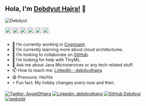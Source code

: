 ## Hola, I'm [Debdyut Hajra!](https://debdyut.github.io) 👋

<p align="left"> <img src="https://komarev.com/ghpvc/?username=Debdyut&label=Views&color=blue&style=plastic" alt="Debdyut" /> </p>

<a href="https://twitter.com/AngelDHajra">
  <img align="left" alt="Debdyut's Twitter" width="22px" src="https://cdn.jsdelivr.net/npm/simple-icons@v3/icons/twitter.svg" />
</a>
<a href="https://www.linkedin.com/in/debdyuthajra/">
  <img align="left" alt="Debdyut's Linkdein" width="22px" src="https://cdn.jsdelivr.net/npm/simple-icons@v3/icons/linkedin.svg" />
</a>
<a href="https://github.com/Debdyut">
  <img align="left" alt="Debdyut's Github" width="22px" src="https://cdn.jsdelivr.net/npm/simple-icons@v3/icons/github.svg" />
</a>
<!--
<a href="https://t.me/imthepk">
  <img align="left" alt="Pawan's Telegram" width="22px" src="https://cdn.jsdelivr.net/npm/simple-icons@v3/icons/telegram.svg" />
</a>
-->
<a href="https://www.instagram.com/debdyuthajra/">
  <img align="left" alt="Debdyut's Instagram" width="22px" src="https://cdn.jsdelivr.net/npm/simple-icons@v3/icons/instagram.svg" />
</a>
<a href="https://www.facebook.com/debdyuthajra/">
  <img align="left" alt="Debdyut's Facebook" width="22px" src="https://cdn.jsdelivr.net/npm/simple-icons@v3/icons/facebook.svg" />
</a>
<a href="https://www.youtube.com/channel/UCUHaqNPcGQI5oALxoUZgdPQ">
  <img align="left" alt="Debdyut's Youtube" width="22px" src="https://cdn.jsdelivr.net/npm/simple-icons@v3/icons/youtube.svg" />
</a>

<br/>
<br/>

- 🔭 I’m currently working in [Cognizant](https://www.cognizant.com/).
- 🌱 I’m currently learning more about cloud architectures.
- 👯 I’m looking to collaborate on [GitHub](https://github.com/Debdyut/).
- 🤔 I’m looking for help with TinyML.
- 💬 Ask me about Java Microservices or any tech related stuff.
- 📫 How to reach me:  [LinkedIn - debdyuthajra](https://www.linkedin.com/in/debdyuthajra/)
- 😄 Pronouns: He/His
- ⚡ Fun fact: My hobby changes every now and then. 

[![Twitter: AngelDHajra](https://img.shields.io/twitter/follow/AngelDHajra?style=social)](https://twitter.com/AngelDHajra)
[![Linkedin: debdyuthajra](https://img.shields.io/badge/-debdyuthajra-blue?style=flat-square&logo=Linkedin&logoColor=white&link=https://www.linkedin.com/in/imthepk/)](https://www.linkedin.com/in/debdyuthajra/)
[![GitHub Debdyut](https://img.shields.io/github/followers/Debdyut?label=follow&style=social)](https://github.com/Debdyut)
[![website](https://img.shields.io/badge/PortfolioWebsite-debdyut.github.io-2648ff?style=flat-square&logo=google-chrome)](https://debdyut.github.io/)
